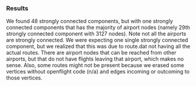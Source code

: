 ### Results

We found 48 strongly connected components, but with one strongly connected components that has the majority of airport nodes (namely 29th strongly connected component with 3127 nodes). Note not all the airports are strongly connected. We were expecting one single strongly connected component, but we realized that this was due to route.dat not having all the actual routes. There are airport nodes that can be reached from other airports, but that do not have flights leaving that airport, which makes no sense. Also, some routes might not be present because we erased some vertices without openflight code (n/a) and edges incoming or outcoming to those vertices.

